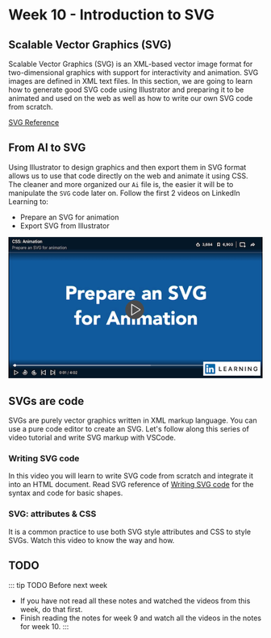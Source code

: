 # Week 10 - Introduction to SVG

## Scalable Vector Graphics (SVG)

Scalable Vector Graphics (SVG) is an XML-based vector image format for two-dimensional graphics with support for interactivity and animation. SVG images are defined in XML text files. In this section, we are going to learn how to generate good SVG code using Illustrator and preparing it to be animated and used on the web as well as how to write our own SVG code from scratch. 

[SVG Reference](./svg.md)

## From AI to SVG

Using Illustrator to design graphics and then export them in SVG format allows us to use that code directly on the web and animate it using CSS. The cleaner and more organized our `Ai` file is, the easier it will be to manipulate the `SVG` code later on. Follow the first 2 videos on LinkedIn Learning to:

- Prepare an SVG for animation
- Export SVG from Illustrator

<a href="https://www.linkedin.com/learning/css-animation/prepare-an-svg-for-animation" target="_blanck">![From AI to SVG](./prepSVGanimation.png)</a>

## SVGs are code
SVGs are purely vector graphics written in XML markup language. You can use a pure code editor to create an SVG. Let's follow along this series of video tutorial and write SVG markup with VSCode. 

### Writing SVG code

In this video you will learn to write SVG code from scratch and integrate it into an HTML document.
Read SVG reference of [Writing SVG code](./svg.md#writing-svg) for the syntax and code for basic shapes.  

<YouTube
  title="Writing SVG code"
  url="https://www.youtube.com/embed/q_3Q9HHcXuA"
/>

### SVG: attributes & CSS

It is a common practice to use both SVG style attributes and CSS to style SVGs. Watch this video to know the way and how. 

<YouTube
  title="SVG: attributes & CSS"
  url="https://www.youtube.com/embed/EEtnu8OMD3o"
/>



## TODO

::: tip TODO Before next week

- If you have not read all these notes and watched the videos from this week, do that first.
- Finish reading the notes for week 9 and watch all the videos in the notes for week 10.
  :::
